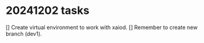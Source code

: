 # 20241202 tasks
[] Create virtual environment to work with xaiod.
[] Remember to create new branch (dev1).